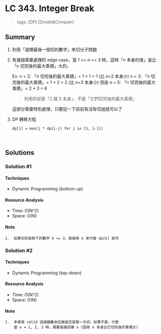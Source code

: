 # LC 343. Integer Break
> tags:  [DP] [Divide&Conquer]

## Summary 
1.  利用「選擇最後一個切的數字」來切分子問題
2.  有幾個需要處理的 edge case，當 1 <= n <= 3 時，這時「n 本身的值」是比
    「n 切完後的最大乘積」大的。

    Ex: 
        n = 2: 「n 切完後的最大乘積」= 1 * 1 = 1 (比 n=2 本身小)
        n = 3: 「n 切完後的最大乘積」= 1 * 2 = 2 (比 n=3 本身小)
    但是 
        n = 5: 「n 切完後的最大乘積」= 2 * 3 = 6
    > 利用的卻是「2 跟 3 本身」，不是「它們切完後的最大乘積」
        
    這部分需要特別處理，只要記一下目前有沒有切過就可以了
3.  DP 轉移方程
    ```
    dp[i] = max(j * dp[i-j] for j in [1, i-1]) 
    ```

<br>

## Solutions
### Solution #1
#### Techniques
- Dynamic Programming (bottom-up)

#### Resource Analysis
- Time: O(N^2)
- Space: O(N)

#### Note
```
1.  如果切完後剩下的數字 k <= 3，直接用 k 來代替 dp[k] 即可
```


### Solution #2
#### Techniques
- Dynamic Programming (top-down)

#### Resource Analysis
- Time: O(N^2)
- Space: O(N)

#### Note
```
1.  多使用 valid 這個變數來記錄是否是第一次切，如果不是，代表
    當 n = 1, 2, 3 時，需要直接回傳 n (因為 n 本身比它切完後的乘積大)
```
